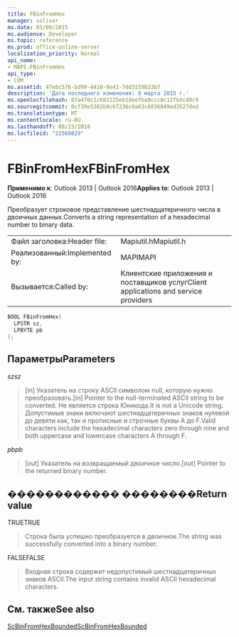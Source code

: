 ```yaml
---
title: FBinFromHex
manager: soliver
ms.date: 03/09/2015
ms.audience: Developer
ms.topic: reference
ms.prod: office-online-server
localization_priority: Normal
api_name:
- MAPI.FBinFromHex
api_type:
- COM
ms.assetid: 47e6c576-bd99-4410-8e41-7dd3159b23b7
description: 'Дата последнего изменения: 9 марта 2015 г.'
ms.openlocfilehash: 87a470c1c682225eb1deefba9ccc8c12fbdc49c9
ms.sourcegitcommit: 0cf39e5382b8c6f236c8a63c6036849ed3527ded
ms.translationtype: MT
ms.contentlocale: ru-RU
ms.lasthandoff: 08/23/2018
ms.locfileid: "22569829"
---
```

# <a name="fbinfromhex"></a><span data-ttu-id="1b4c9-103">FBinFromHex</span><span class="sxs-lookup"><span data-stu-id="1b4c9-103">FBinFromHex</span></span>

  
  
<span data-ttu-id="1b4c9-104">**Применимо к**: Outlook 2013 | Outlook 2016</span><span class="sxs-lookup"><span data-stu-id="1b4c9-104">**Applies to**: Outlook 2013 | Outlook 2016</span></span> 
  
<span data-ttu-id="1b4c9-105">Преобразует строковое представление шестнадцатеричного числа в двоичных данных.</span><span class="sxs-lookup"><span data-stu-id="1b4c9-105">Converts a string representation of a hexadecimal number to binary data.</span></span> 
  
|||
|:-----|:-----|
|<span data-ttu-id="1b4c9-106">Файл заголовка:</span><span class="sxs-lookup"><span data-stu-id="1b4c9-106">Header file:</span></span>  <br/> |<span data-ttu-id="1b4c9-107">Mapiutil.h</span><span class="sxs-lookup"><span data-stu-id="1b4c9-107">Mapiutil.h</span></span>  <br/> |
|<span data-ttu-id="1b4c9-108">Реализованный:</span><span class="sxs-lookup"><span data-stu-id="1b4c9-108">Implemented by:</span></span>  <br/> |<span data-ttu-id="1b4c9-109">MAPI</span><span class="sxs-lookup"><span data-stu-id="1b4c9-109">MAPI</span></span>  <br/> |
|<span data-ttu-id="1b4c9-110">Вызывается:</span><span class="sxs-lookup"><span data-stu-id="1b4c9-110">Called by:</span></span>  <br/> |<span data-ttu-id="1b4c9-111">Клиентские приложения и поставщиков услуг</span><span class="sxs-lookup"><span data-stu-id="1b4c9-111">Client applications and service providers</span></span>  <br/> |
   
```cpp
BOOL FBinFromHex(
  LPSTR sz,
  LPBYTE pb
);
```

## <a name="parameters"></a><span data-ttu-id="1b4c9-112">Параметры</span><span class="sxs-lookup"><span data-stu-id="1b4c9-112">Parameters</span></span>

 <span data-ttu-id="1b4c9-113">_sz_</span><span class="sxs-lookup"><span data-stu-id="1b4c9-113">_sz_</span></span>
  
> <span data-ttu-id="1b4c9-114">[in] Указатель на строку ASCII символом null, которую нужно преобразовать.</span><span class="sxs-lookup"><span data-stu-id="1b4c9-114">[in] Pointer to the null-terminated ASCII string to be converted.</span></span> <span data-ttu-id="1b4c9-115">Не является строка Юникода.</span><span class="sxs-lookup"><span data-stu-id="1b4c9-115">It is not a Unicode string.</span></span> <span data-ttu-id="1b4c9-116">Допустимые знаки включают шестнадцатеричных знаков нулевой до девяти как, так и прописные и строчные буквы A до F.</span><span class="sxs-lookup"><span data-stu-id="1b4c9-116">Valid characters include the hexadecimal characters zero through nine and both uppercase and lowercase characters A through F.</span></span>
    
 <span data-ttu-id="1b4c9-117">_pb_</span><span class="sxs-lookup"><span data-stu-id="1b4c9-117">_pb_</span></span>
  
> <span data-ttu-id="1b4c9-118">[out] Указатель на возвращаемый двоичное число.</span><span class="sxs-lookup"><span data-stu-id="1b4c9-118">[out] Pointer to the returned binary number.</span></span>
    
## <a name="return-value"></a><span data-ttu-id="1b4c9-119">������������ ��������</span><span class="sxs-lookup"><span data-stu-id="1b4c9-119">Return value</span></span>

<span data-ttu-id="1b4c9-120">TRUE</span><span class="sxs-lookup"><span data-stu-id="1b4c9-120">TRUE</span></span> 
  
> <span data-ttu-id="1b4c9-121">Строка была успешно преобразуется в двоичное.</span><span class="sxs-lookup"><span data-stu-id="1b4c9-121">The string was successfully converted into a binary number.</span></span> 
    
<span data-ttu-id="1b4c9-122">FALSE</span><span class="sxs-lookup"><span data-stu-id="1b4c9-122">FALSE</span></span> 
  
> <span data-ttu-id="1b4c9-123">Входная строка содержит недопустимый шестнадцатеричных знаков ASCII.</span><span class="sxs-lookup"><span data-stu-id="1b4c9-123">The input string contains invalid ASCII hexadecimal characters.</span></span>
    
## <a name="see-also"></a><span data-ttu-id="1b4c9-124">См. также</span><span class="sxs-lookup"><span data-stu-id="1b4c9-124">See also</span></span>



[<span data-ttu-id="1b4c9-125">ScBinFromHexBounded</span><span class="sxs-lookup"><span data-stu-id="1b4c9-125">ScBinFromHexBounded</span></span>](scbinfromhexbounded.md)

